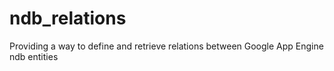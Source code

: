 # ndb_relations
Providing a way to define and retrieve relations between Google App Engine ndb entities
